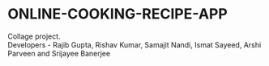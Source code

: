 # ONLINE-COOKING-RECIPE-APP
Collage project.
<br>
Developers - Rajib Gupta, Rishav Kumar, Samajit Nandi, Ismat Sayeed, Arshi Parveen and Srijayee Banerjee
